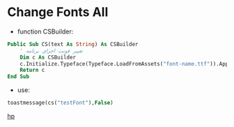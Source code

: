 # Change Fonts All

* function CSBuilder:

```vb
Public Sub CS(text As String) As CSBuilder
    ' تغییر فونت اجزای برنامه
    Dim c As CSBuilder
    c.Initialize.Typeface(Typeface.LoadFromAssets("font-name.ttf")).Append(text).PopAll
    Return c
End Sub
```

* use:

```vb
toastmessage(cs("testFont"),False)
```

[hp](http://hemmatpoor.ir)
